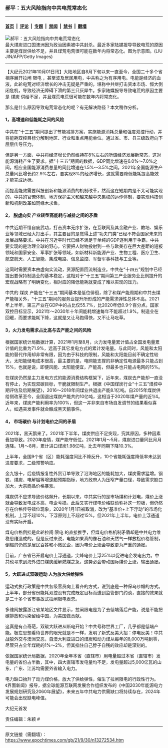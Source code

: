 ### 郝平：五大风险指向中共电荒常态化

---

#### [首页](../../../..?n13272534) &nbsp;|&nbsp; [评论](../../../../../epoch-comment?n13272534) &nbsp;|&nbsp; [专题](../../../../../epoch-special?n13272534) &nbsp;|&nbsp; [禁闻](../../../../../epoch-news?n13272534) &nbsp;|&nbsp; [禁书](../../../../../books?n13272534) &nbsp;|&nbsp; [翻墙](https://github.com/gfw-breaker/nogfw/blob/master/README.md?n13272534)


<div><img alt="郝平：五大风险指向中共电荒常态化" class="attachment-djy_600_400 size-djy_600_400 wp-post-image" src="https://i.epochtimes.com/assets/uploads/2011/04/1104272214242431-600x400.jpg"/>
<div class="caption">
 最大煤炭进口国澳洲因为政治因素被中共封杀。最近多家陆媒报导导致电荒的原因主要是煤炭供给不足，并且煤荒电荒很可能在数年内将常态化。图为示意图。(LIU JIN/AFP/Getty Images)
</div></div><hr/><div class="post_content" id="artbody" itemprop="articleBody">
 <!-- article content begin -->
 <p>
  【大纪元2021年10月01日讯】大陆地区自8月下旬以来一直至今，全国二十多个省相序展开拉闸
  <ok href="https://www.epochtimes.com/gb/tag/%E9%99%90%E7%94%B5.html">
   限电
  </ok>
  ，甚至波及居民用电，中共称之为有序用电。电能是经济的血液，此轮电荒对经济增长的冲击无疑是严重的，堪称中共继打击资本市场、恒大倒闭危机，导致经济无障碍下滑的第三只灰犀牛。多家陆媒报导导致电荒的原因主要是
  <ok href="https://www.epochtimes.com/gb/tag/%E7%85%A4%E7%82%AD.html">
   煤炭
  </ok>
  供给不足，并且煤荒电荒很可能在数年内将常态化。
 </p>
 <p>
  那么是什么原因导致电荒常态化的呢？有无解决路径？本文稍作分析。
 </p>
 <h4>
  1，高增速和低能耗之间的风险
 </h4>
 <p>
  中共在“十三五”期间提出了节能减排方案，实施能源消耗总量和强度双控行动，并将能耗双控目标分解到地区、行业和重点用能单位。通过省、市、县三级政府向下层层传导压力。
 </p>
 <p>
  但是另一方面，中共将经济增长仍然维持在8%左右的所谓经济发展新常态，这对能源消耗产生了要求。据“十三五”期间的数据，GDP同比增速在6.0%～7.0%之间，相应全国能源消费总量的同比增速在1.5%～3.5%之间。2021年全国能源生产总量同比增长约2.9%左右，要实现8%的经济增长，这就需要降低能耗提高能效才能完成达标。
 </p>
 <p>
  而提高能效需要科技创新和能源消费的机制改革，然而这在短期内是不太可能实现的，中共的官僚体制、地方保护主义和越来越中央集权的运作体制，要实现科技创新和机制改革如同缘木求鱼。
 </p>
 <h4>
  2，
  <ok href="https://www.epochtimes.com/gb/tag/%E8%84%B1%E8%99%9A%E5%90%91%E5%AE%9E.html">
   脱虚向实
  </ok>
  产业转型高能耗与减排之间的矛盾
 </h4>
 <p>
  中共近期不惜自废武功，打击资本无序扩张，在互联网及其金融产业、教培、娱乐业等领域已经大打出手，其主要目的是觉得上述“功夫门类”已经不符合国家未来的发展战略要求。中共在习近平时代已经不满足于单纯的GDP逐利用于争霸，中共要实现的是治理全球的野心，它要把人财物投射到一些与欧美存在巨大差距的短板领域和国家安全、军事扩张等领域，如新材料新能源产业、生物工程、医疗卫生、航空航天、人工智能、集成电路、信息监控、军备军事科技与工业等。
 </p>
 <p>
  这同时需要资本由虚向实流动，资源配置回流制造业。中共在“十四五”规划中已经提出要保持制造业的基本稳定，这相对于“十三五”期间第三产业服务业比例提升的宏观战略有了明确变化，相对应的降低能耗就变成了难以实现的压力。
 </p>
 <p>
  中共的
  <ok href="https://www.epochtimes.com/gb/tag/%E7%85%A4%E7%82%AD.html">
   煤炭
  </ok>
  产能在“十三五”期间基本是低位徘徊，除了和煤产能周期和中共去煤产能相关外，“十三五”期间的服务业提升所形成的产能需求弹性总体不高。2021年上半年，第三产业在GDP中的占比仅55.7%，比2020年低0.9个百分点。国家双控目标显示，2021年～2030年十年间能耗增速每年不能超过1.9%。制造业在回暖，而要求能耗下降，这就是又让马跑得快，又不让马吃草。
 </p>
 <h4>
  3，火力发电需求占比高与去产能之间的风险
 </h4>
 <p>
  根据国家统计局数据计算，2021年1月至8月，火力发电量累计值占全国发电量累计值的比重为71.9%，远高于其它发电方式的累计发电量。与此同时，风能和太阳能的替代作用却非常有限，因为由于科技的限制，风能和太阳能目前不确定性较大，太阳能储电成本很高，最主要的是，电网能支撑的非确定性电源最多只能占到15%，也就是说，即便风能、太阳能便宜，产能高，但最多也只能占电网的15%。
 </p>
 <p>
  在煤炭仍然是主力发电方式的能源消费结构框架下，近年来，煤炭去产能却一直没有停止，为实现双碳目标，干脆就限制生产。根据《中国煤炭行业“十三五”煤控中期评估及后期展望》，2016～2018年间煤业共退出产能8.1亿吨。自2015年煤炭供给侧改革至今，全国退出煤炭产能共约10亿吨，这相当于2020年煤产量的近1/4。近年来，煤炭产能利用率为100%，但这一并非来自市场自发调节的结果看似喜人，如遇突发事件就会酿成黑天鹅事件。
 </p>
 <h4>
  4，
  <ok href="https://www.epochtimes.com/gb/tag/%E5%B8%82%E5%9C%BA%E7%A2%B3%E4%BB%B7.html">
   市场碳价
  </ok>
  与计划电价之间的矛盾
 </h4>
 <p>
  2021年，黑天鹅来了。2021年下半年，煤炭供应不足突现，究其原因，多种因素叠加导致。2020年疫情，煤产能守低位。2021年1月～5月，煤炭进口量同比月月连降。1月～8月，累计进口煤炭1.98亿吨，比去年同期下降10.3%。
 </p>
 <p>
  上半年，全国9个省（区）能耗强度同比不降反升，10个省能耗强度降低率未达到进度要求，二级预警响应。
 </p>
 <p>
  金九银十，后疫情报复性外贸订单导致了沿海地区的能耗加大，煤炭需求猛增。钢铁、煤炭、电解铝等增速超预期指标，地方政府人为压窄产量口径，导致需求缺口加大，大宗商品价格暴涨。
 </p>
 <p>
  煤炭供不应求导致价格飙升，长期以来，中共实行的是市场煤和计划电，煤价上涨就会导致发电成本高，电企亏损。此后又实行煤电价格联动弥补这一短板，但仍然存在价格传导错位现象，2020年1月1日被取消，改为“基准价+上下浮动”的市场化机制，上浮不超10%，下浮原则上不超过15%，但2021年上半年，电价上浮通道没有实际开启。
 </p>
 <p>
  煤电价格倒挂是此轮拉闸
  <ok href="https://www.epochtimes.com/gb/tag/%E9%99%90%E7%94%B5.html">
   限电
  </ok>
  的直接推手，但煤电价格机制矛盾却是中共电力维稳思维造成的。但是反过来说，电能如果真的像石油和天然气一样放松价格管制，倒楣的仍然是居民百姓和小微民企，因为电价上涨会导致更为严重的通胀。
 </p>
 <p>
  目前，广东省已开启电价上浮通道，尖峰电价上浮25%以促进电企发电出力。中共也寻求到海外进口煤炭缓解燃煤之急，这势必会带动国际煤价上涨，输出通胀。
 </p>
 <h4>
  5，大跃进式双碳运动 人为放大供给弹性
 </h4>
 <p>
  运动式执行政策是中共各级官员向上看齐的方式，说到底是一种保乌纱帽的方式。上半年，部分省份能耗双控没有完成既定目标而遭到监管部门约谈，直接的效果就是二十多个省市事故式拉闸限电表忠。
 </p>
 <p>
  多维网披露浙江省某地区文件显示，拉闸限电是为了去低端落后产能，说是不能把碳排放和污染留给中国，为美国做贡献。
 </p>
 <p>
  这真是有点奇葩，双碳大跃进从断电开始？中共号称世界工厂，几乎都是低端产能。极左思想看待世界的眼光就是不一样，发明了新式反美大招：停电反美！中共战狼外交与澳洲交恶，自澳大利亚进口的煤炭和动力煤从每年的8,000万吨到零，尽管只占全年煤耗的1%～2%，但其掐住自己脖子自残的效应却是深刻的。
 </p>
 <p>
  依据国家统计局数据，2020年全年本省（直辖市）用电量超过本省（直辖市）发电量的省份占半数，其中，四大直辖市发电量均不足，发电量超过5,000亿瓦的山东、广东、江苏均需要外省输入电力。
 </p>
 <p>
  电力缺口抬升了动力煤价格，放大了供给弹性，催生了拉闸限电的行政性行为。《界面新闻》报导，据全球能源互联网发展合作组织发布的《中国2030年能源电力发展规划研究及2060年展望》，未来五年中共电力供需缺口将持续存在，2024年可能会出现缺电峰值。
 </p>
 <p>
  大纪元首发
 </p>
 <p>
  责任编辑：朱颖 #
 </p>
 <!-- article content end -->
 <div id="below_article_ad">
 </div>
</div>


---

原文链接（需翻墙）：https://www.epochtimes.com/gb/21/9/30/n13272534.htm